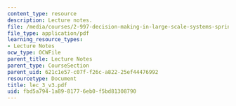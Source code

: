 ```yaml
---
content_type: resource
description: Lecture notes.
file: /media/courses/2-997-decision-making-in-large-scale-systems-spring-2004/fbd5a7941a8981776eb0f5bd81308790_lec_3_v3.pdf
file_type: application/pdf
learning_resource_types:
- Lecture Notes
ocw_type: OCWFile
parent_title: Lecture Notes
parent_type: CourseSection
parent_uid: 621c1e57-c07f-f26c-a822-25ef44476992
resourcetype: Document
title: lec_3_v3.pdf
uid: fbd5a794-1a89-8177-6eb0-f5bd81308790
---
```


